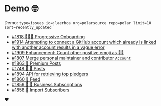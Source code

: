 # Demo 🤓

Demo: `type=issues id=jlaerbca org=polarsource repo=polar limit=10 sort=recently_updated`

<!-- POLAR type=issues id=jlaerbca org=polarsource repo=polar limit=10 sort=recently_updated -->

* [#1818 🎯👋🏼 Progressive Onboarding](https://github.com/polarsource/polar/issues/1818)
* [#1914 Attempting to connect a GitHub account which already is linked with another account results in a vague error](https://github.com/polarsource/polar/issues/1914)
* [#1909 Enhancement: Count other positive emoji as 👍🏽 ](https://github.com/polarsource/polar/issues/1909)
* [#1807 Merge personal maintainer and contributor `Account`](https://github.com/polarsource/polar/issues/1807)
* [#1863 🔋 Premium Posts](https://github.com/polarsource/polar/issues/1863)
* [#1748 🎯 📝  Posts](https://github.com/polarsource/polar/issues/1748)
* [#1894 API for retrieving top pledgers](https://github.com/polarsource/polar/issues/1894)
* [#1860 🎯 Feed](https://github.com/polarsource/polar/issues/1860)
* [#1859 🎯 🔁 Business Subscriptions](https://github.com/polarsource/polar/issues/1859)
* [#1858 🎯 Import Subscribers](https://github.com/polarsource/polar/issues/1858)

<!-- POLAR-END id=jlaerbca -->

❤️